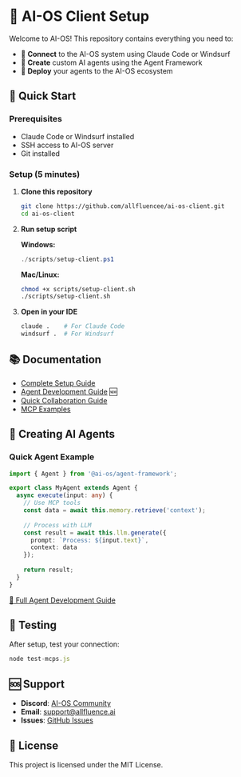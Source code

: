 # 🤖 AI-OS Client Setup

Welcome to AI-OS! This repository contains everything you need to:
- 🔌 **Connect** to the AI-OS system using Claude Code or Windsurf
- 🤖 **Create** custom AI agents using the Agent Framework
- 🚀 **Deploy** your agents to the AI-OS ecosystem

## 🚀 Quick Start

### Prerequisites
- Claude Code or Windsurf installed
- SSH access to AI-OS server
- Git installed

### Setup (5 minutes)

1. **Clone this repository**
   ```bash
   git clone https://github.com/allfluencee/ai-os-client.git
   cd ai-os-client
   ```

2. **Run setup script**
   
   **Windows:**
   ```powershell
   ./scripts/setup-client.ps1
   ```
   
   **Mac/Linux:**
   ```bash
   chmod +x scripts/setup-client.sh
   ./scripts/setup-client.sh
   ```

3. **Open in your IDE**
   ```bash
   claude .    # For Claude Code
   windsurf .  # For Windsurf
   ```

## 📚 Documentation

- [Complete Setup Guide](docs/CLIENT_SETUP_GUIDE.md)
- [Agent Development Guide](docs/AGENT_DEVELOPMENT_GUIDE.md) 🆕
- [Quick Collaboration Guide](.github/README_COLLABORATION.md)
- [MCP Examples](docs/examples/)

## 🤖 Creating AI Agents

### Quick Agent Example
```typescript
import { Agent } from '@ai-os/agent-framework';

export class MyAgent extends Agent {
  async execute(input: any) {
    // Use MCP tools
    const data = await this.memory.retrieve('context');
    
    // Process with LLM
    const result = await this.llm.generate({
      prompt: `Process: ${input.text}`,
      context: data
    });
    
    return result;
  }
}
```

[📖 Full Agent Development Guide](docs/AGENT_DEVELOPMENT_GUIDE.md)

## 🧪 Testing

After setup, test your connection:
```javascript
node test-mcps.js
```

## 🆘 Support

- **Discord**: [AI-OS Community](https://discord.gg/ai-os)
- **Email**: support@allfluence.ai
- **Issues**: [GitHub Issues](https://github.com/allfluencee/ai-os-client/issues)

## 📄 License

This project is licensed under the MIT License.